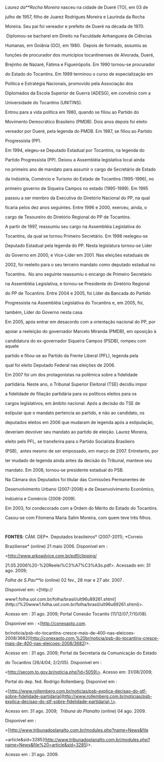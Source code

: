 

 



*Laurez da**Rocha Moreira* nasceu na cidade de Dueré (TO), em 03 de

julho de 1957, filho de Juarez Rodrigues Moreira e Laurinda da Rocha

Moreira. Seu pai foi vereador e prefeito de Dueré na década de 1970.



 Diplomou-se bacharel em Direito na Faculdade Anhanguera de Ciências

Humanas, em Goiânia (GO), em 1980.  Depois de formado, assumiu as

funções de procurador dos municípios tocantinenses de Alvorada, Dueré,

Brejinho de Nazaré, Fátima e Figueirópolis. Em 1990 tornou-se procurador

do Estado do Tocantins. Em 1999 terminou o curso de especialização em

Política e Estratégia Nacionais, promovido pela Associação dos

Diplomados da Escola Superior de Guerra (ADESG), em convênio com a

Universidade do Tocantins (UNITINS).



Entrou para a vida política em 1980, quando se filiou ao Partido do

Movimento Democrático Brasileiro (PMDB). Dois anos depois foi eleito

vereador por Dueré, pela legenda do PMDB. Em 1987, se filiou ao Partido

Progressista (PP).



Em 1994, elegeu-se Deputado Estadual por Tocantins, na legenda do

Partido Progressista (PP). Deixou a Assembléia legislativa local ainda

no primeiro ano de mandato para assumir o cargo de Secretário de Estado

da Indústria, Comércio e Turismo do Estado de Tocantins (1995-1996), no

primeiro governo de Siqueira Campos no estado (1995-1999). Em 1995

passou a ser membro da Executiva do Diretório Nacional do PP, na qual

ficaria pelos dez anos seguintes. Entre 1996 e 2000, exerceu, ainda, o

cargo de Tesoureiro do Diretório Regional do PP de Tocantins.



A partir de 1997, reassumiu seu cargo na Assembléia Legislativa do

Tocantins, da qual se tornou Primeiro Secretário. Em 1998 reelegeu-se

Deputado Estadual pela legenda do PP. Nesta legislatura tornou-se Líder

do Governo em 2000, e Vice-Líder em 2001. Nas eleições estaduais de

2002, foi reeleito para o seu terceiro mandato como deputado estadual no

Tocantins.  No ano seguinte reassumiu o encargo de Primeiro Secretário

na Assembléia Legislativa, e tornou-se Presidente do Diretório Regional

do PP de Tocantins. Entre 2004 e 2005, foi Líder da Bancada do Partido

Progressista na Assembléia Legislativa do Tocantins e, em 2005, foi,

também, Líder do Governo nesta casa.



Em 2005, após entrar em desacordo com a orientação nacional do PP, por

apoiar a reeleição do governador Marcelo Miranda (PMDB), em oposição à

candidatura do ex-governador Siqueira Campos (PSDB), rompeu com aquele

partido e filiou-se ao Partido da Frente Liberal (PFL), legenda pela

qual foi eleito Deputado Federal nas eleições de 2006.



Em 2007 foi um dos protagonistas na polêmica sobre a fidelidade

partidária. Neste ano, o Tribunal Superior Eleitoral (TSE) decidiu impor

a fidelidade de filiação partidária para os políticos eleitos para os

cargos legislativos, em âmbito nacional. Após a decisão do TSE de

estipular que o mandato pertencia ao partido, e não ao candidato, os

deputados eleitos em 2006 que mudaram de legenda após a estipulação,

deveriam devolver seu mandato ao partido de eleição. Laurez Moreira,

eleito pelo PFL, se transferira para o Partido Socialista Brasileiro

(PSB),  antes mesmo de ser empossado, em março de 2007. Entretanto, por

ter mudado de legenda ainda antes da decisão do Tribunal, manteve seu

mandato. Em 2008, tornou-se presidente estadual do PSB.



Na Câmara dos Deputados foi titular das Comissões Permanentes de

Desenvolvimento Urbano (2007-2008) e de Desenvolvimento Econômico,

Indústria e Comércio (2008-2009).



Em 2003, foi condecorado com a Ordem do Mérito do Estado do Tocantins.



Casou-se com Filomena Maria Salim Moreira, com quem teve três filhos.



 



**FONTES**: CÂM. DEP*. Deputados brasileiros* (2007-2011); *Correio

Braziliense* (online) 21 maio 2006. Disponível em :

\<http://www.arkoadvice.com.br/pdf/clipping/

21.05.2006%20-%20Reelei%C3%A7%C3%A3o.pdf\>. Acessado em: 31 ago. 2009;

*Folha de S.Pau**lo* (online) 02 fev., 28 mar e 27 abr. 2007 .

Disponível em: \<[http://

www1.folha.uol.com.br/folha/brasil/ult96u89261.shtml](http://%20www1.folha.uol.com.br/folha/brasil/ult96u89261.shtml)\>.

Acesso em : 31 ago. 2009; Portal Conexão Tocantis (11/12/07;7/10/08).

Disponível em : \<[http://conexaoto.com.

br/noticia/psb-do-tocantins-cresce-mais-de-400-nas-eleicoes-2008/3682](http://conexaoto.com.%20br/noticia/psb-do-tocantins-cresce-mais-de-400-nas-eleicoes-2008/3682)\>.

Acesso em : 31 ago. 2009; Portal da Secretaria da Comunicação do Estado

do Tocantins (26/4/04; 2/2/05). Disponível em :

\<http://secom.to.gov.br/noticia.php?id=5059\>. Acesso em: 31/08/2009;

Portal do dep. fed. Rodrigo Rollemberg. Disponível em :

\<[http://www.rollemberg.com.br/noticias/psb-explica-decisao-do-stf-sobre-fidelidade-partidaria](http://www.rollemberg.com.br/noticias/psb-explica-decisao-do-stf-sobre-fidelidade-partidaria).\>.

Acesso em: 31 ago. 2009;  *Tribuna do Planalto* (online) 04 ago. 2009.

Disponível em :

\<[http://www.tribunadoplanalto.com.br/modules.php?name=News&file

=article&sid=3285](http://www.tribunadoplanalto.com.br/modules.php?name=News&file%20=article&sid=3285)\>.

Acesso em : 31 ago. 2009.



 

